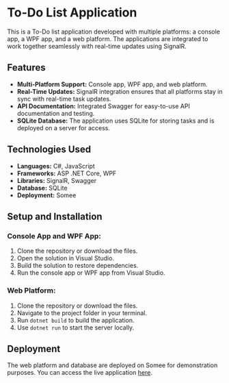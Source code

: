 # To-Do List Application

This is a To-Do list application developed with multiple platforms: a console app, a WPF app, and a web platform. The applications are integrated to work together seamlessly with real-time updates using SignalR.

## Features
- **Multi-Platform Support:** Console app, WPF app, and web platform.
- **Real-Time Updates:** SignalR integration ensures that all platforms stay in sync with real-time task updates.
- **API Documentation:** Integrated Swagger for easy-to-use API documentation and testing.
- **SQLite Database:** The application uses SQLite for storing tasks and is deployed on a server for access.

## Technologies Used
- **Languages:** C#, JavaScript
- **Frameworks:** ASP .NET Core, WPF
- **Libraries:** SignalR, Swagger
- **Database:** SQLite
- **Deployment:** Somee

## Setup and Installation

### Console App and WPF App:
1. Clone the repository or download the files.
2. Open the solution in Visual Studio.
3. Build the solution to restore dependencies.
4. Run the console app or WPF app from Visual Studio.

### Web Platform:
1. Clone the repository or download the files.
2. Navigate to the project folder in your terminal.
3. Run `dotnet build` to build the application.
4. Use `dotnet run` to start the server locally.

## Deployment
The web platform and database are deployed on Somee for demonstration purposes. You can access the live application [here](http://your-web-app-url.somee.com).